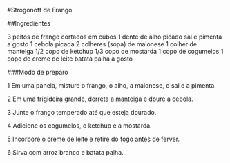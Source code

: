 #Strogonoff de Frango

##Ingredientes

3 peitos de frango cortados em cubos
1 dente de alho picado
sal e pimenta a gosto
1 cebola picada
2 colheres (sopa) de maionese
1 colher de manteiga
1/2 copo de ketchup
1/3 copo de mostarda
1 copo de cogumelos
1 copo de creme de leite
batata palha a gosto

###Modo de preparo

1 Em uma panela, misture o frango, o alho, a maionese, o sal e a pimenta.

2 Em uma frigideira grande, derreta a manteiga e doure a cebola.

3 Junte o frango temperado até que esteja dourado.

4 Adicione os cogumelos, o ketchup e a mostarda.

5 Incorpore o creme de leite e retire do fogo antes de ferver.

6 Sirva com arroz branco e batata palha.